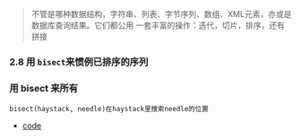 > 不管是哪种数据结构，字符串、列表、字节序列、数组、XML元素，亦或是数据库查询结果。它们都公用一套丰富的操作：迭代，切片，排序，还有拼接### 2.8 用 `bisect`来惯例已排序的序列### 用 bisect 来所有```bisect(haystack, needle)在haystack里搜索needle的位置```* [code](2_序列构成的数组/study_bisect.py)